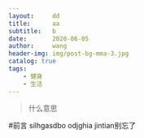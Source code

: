 ```yaml
---
layout:     dd
title:      aa
subtitle:   b
date:       2020-06-05
author:     wang
header-img: img/post-bg-mma-3.jpg
catalog: true
tags: 
    - 健身
    - 生活
---
```


>什么意思

#前言
silhgasdbo odjghia jintian别忘了
